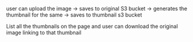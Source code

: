 user can upload the image -> saves to original S3 bucket -> generates the thumbnail for the same -> saves to thumbnail s3 bucket 

List all the thumbnails on the page and user can download the original image linking to that thumbnail
